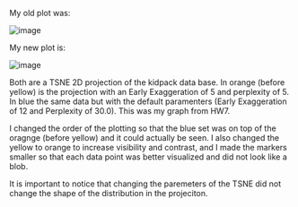 My old plot was:

![image](https://github.com/paulagm12/DSPS_PGalvezMolina/assets/108830435/86800f11-cf01-4c5a-8d3d-1280f56ed2d7)


My new plot is:

![image](https://github.com/paulagm12/DSPS_PGalvezMolina/assets/108830435/70ec6cdb-e0b1-41ad-bae7-7dab3de46bd3)


Both are a TSNE 2D projection of the kidpack data base. In orange (before yellow) is the projection with an Early Exaggeration of 5 and perplexity of 5. In blue the same data but with the default paramenters (Early Exaggeration of 12 and Perplexity of 30.0). This was my graph from HW7.

I changed the order of the plotting so that the blue set was on top of the oragnge (before yellow) and it could actually be seen. I also changed the yellow to orange to increase visibility and contrast, and I made the markers smaller so that each data point was better visualized and did not look like a blob.

It is important to notice that changing the paremeters of the TSNE did not change the shape of the distribution in the projeciton. 

